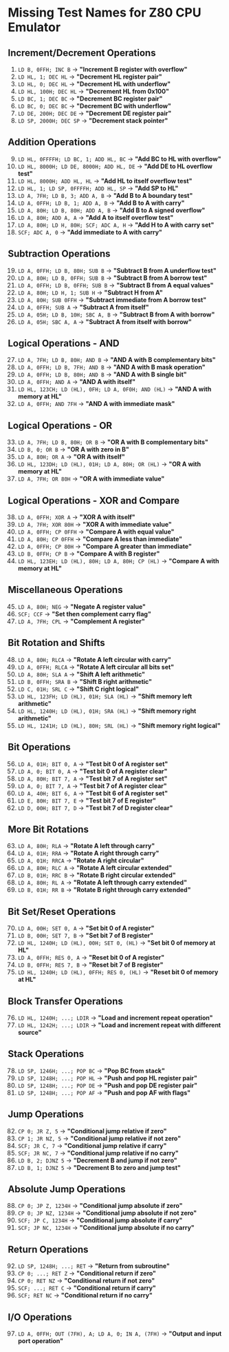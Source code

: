 # Missing Test Names for Z80 CPU Emulator

## Increment/Decrement Operations
1. `LD B, 0FFH; INC B` → **"Increment B register with overflow"**
2. `LD HL, 1; DEC HL` → **"Decrement HL register pair"**
3. `LD HL, 0; DEC HL` → **"Decrement HL with underflow"**
4. `LD HL, 100H; DEC HL` → **"Decrement HL from 0x100"**
5. `LD BC, 1; DEC BC` → **"Decrement BC register pair"**
6. `LD BC, 0; DEC BC` → **"Decrement BC with underflow"**
7. `LD DE, 200H; DEC DE` → **"Decrement DE register pair"**
8. `LD SP, 2000H; DEC SP` → **"Decrement stack pointer"**

## Addition Operations
9. `LD HL, 0FFFFH; LD BC, 1; ADD HL, BC` → **"Add BC to HL with overflow"**
10. `LD HL, 8000H; LD DE, 8000H; ADD HL, DE` → **"Add DE to HL overflow test"**
11. `LD HL, 8000H; ADD HL, HL` → **"Add HL to itself overflow test"**
12. `LD HL, 1; LD SP, 0FFFFH; ADD HL, SP` → **"Add SP to HL"**
13. `LD A, 7FH; LD B, 3; ADD A, B` → **"Add B to A boundary test"**
14. `LD A, 0FFH; LD B, 1; ADD A, B` → **"Add B to A with carry"**
15. `LD A, 80H; LD B, 80H; ADD A, B` → **"Add B to A signed overflow"**
16. `LD A, 80H; ADD A, A` → **"Add A to itself overflow test"**
17. `LD A, 80H; LD H, 80H; SCF; ADC A, H` → **"Add H to A with carry set"**
18. `SCF; ADC A, 0` → **"Add immediate to A with carry"**

## Subtraction Operations
19. `LD A, 0FFH; LD B, 80H; SUB B` → **"Subtract B from A underflow test"**
20. `LD A, 80H; LD B, 0FFH; SUB B` → **"Subtract B from A borrow test"**
21. `LD A, 0FFH; LD B, 0FFH; SUB B` → **"Subtract B from A equal values"**
22. `LD A, 80H; LD H, 1; SUB H` → **"Subtract H from A"**
23. `LD A, 80H; SUB 0FFH` → **"Subtract immediate from A borrow test"**
24. `LD A, 0FFH; SUB A` → **"Subtract A from itself"**
25. `LD A, 05H; LD B, 10H; SBC A, B` → **"Subtract B from A with borrow"**
26. `LD A, 05H; SBC A, A` → **"Subtract A from itself with borrow"**

## Logical Operations - AND
27. `LD A, 7FH; LD B, 80H; AND B` → **"AND A with B complementary bits"**
28. `LD A, 0FFH; LD B, 7FH; AND B` → **"AND A with B mask operation"**
29. `LD A, 0FFH; LD B, 80H; AND B` → **"AND A with B single bit"**
30. `LD A, 0FFH; AND A` → **"AND A with itself"**
31. `LD HL, 123CH; LD (HL), 0FH; LD A, 0F0H; AND (HL)` → **"AND A with memory at HL"**
32. `LD A, 0FFH; AND 7FH` → **"AND A with immediate mask"**

## Logical Operations - OR
33. `LD A, 7FH; LD B, 80H; OR B` → **"OR A with B complementary bits"**
34. `LD B, 0; OR B` → **"OR A with zero in B"**
35. `LD A, 80H; OR A` → **"OR A with itself"**
36. `LD HL, 123DH; LD (HL), 01H; LD A, 80H; OR (HL)` → **"OR A with memory at HL"**
37. `LD A, 7FH; OR 80H` → **"OR A with immediate value"**

## Logical Operations - XOR and Compare
38. `LD A, 0FFH; XOR A` → **"XOR A with itself"**
39. `LD A, 7FH; XOR 80H` → **"XOR A with immediate value"**
40. `LD A, 0FFH; CP 0FFH` → **"Compare A with equal value"**
41. `LD A, 80H; CP 0FFH` → **"Compare A less than immediate"**
42. `LD A, 0FFH; CP 80H` → **"Compare A greater than immediate"**
43. `LD B, 0FFH; CP B` → **"Compare A with B register"**
44. `LD HL, 123EH; LD (HL), 80H; LD A, 80H; CP (HL)` → **"Compare A with memory at HL"**

## Miscellaneous Operations
45. `LD A, 80H; NEG` → **"Negate A register value"**
46. `SCF; CCF` → **"Set then complement carry flag"**
47. `LD A, 7FH; CPL` → **"Complement A register"**

## Bit Rotation and Shifts
48. `LD A, 80H; RLCA` → **"Rotate A left circular with carry"**
49. `LD A, 0FFH; RLCA` → **"Rotate A left circular all bits set"**
50. `LD A, 80H; SLA A` → **"Shift A left arithmetic"**
51. `LD B, 0FFH; SRA B` → **"Shift B right arithmetic"**
52. `LD C, 01H; SRL C` → **"Shift C right logical"**
53. `LD HL, 123FH; LD (HL), 01H; SLA (HL)` → **"Shift memory left arithmetic"**
54. `LD HL, 1240H; LD (HL), 01H; SRA (HL)` → **"Shift memory right arithmetic"**
55. `LD HL, 1241H; LD (HL), 80H; SRL (HL)` → **"Shift memory right logical"**

## Bit Operations
56. `LD A, 01H; BIT 0, A` → **"Test bit 0 of A register set"**
57. `LD A, 0; BIT 0, A` → **"Test bit 0 of A register clear"**
58. `LD A, 80H; BIT 7, A` → **"Test bit 7 of A register set"**
59. `LD A, 0; BIT 7, A` → **"Test bit 7 of A register clear"**
60. `LD A, 40H; BIT 6, A` → **"Test bit 6 of A register set"**
61. `LD E, 80H; BIT 7, E` → **"Test bit 7 of E register"**
62. `LD D, 00H; BIT 7, D` → **"Test bit 7 of D register clear"**

## More Bit Rotations
63. `LD A, 80H; RLA` → **"Rotate A left through carry"**
64. `LD A, 01H; RRA` → **"Rotate A right through carry"**
65. `LD A, 01H; RRCA` → **"Rotate A right circular"**
66. `LD A, 80H; RLC A` → **"Rotate A left circular extended"**
67. `LD B, 01H; RRC B` → **"Rotate B right circular extended"**
68. `LD A, 80H; RL A` → **"Rotate A left through carry extended"**
69. `LD B, 01H; RR B` → **"Rotate B right through carry extended"**

## Bit Set/Reset Operations
70. `LD A, 00H; SET 0, A` → **"Set bit 0 of A register"**
71. `LD B, 00H; SET 7, B` → **"Set bit 7 of B register"**
72. `LD HL, 1240H; LD (HL), 00H; SET 0, (HL)` → **"Set bit 0 of memory at HL"**
73. `LD A, 0FFH; RES 0, A` → **"Reset bit 0 of A register"**
74. `LD B, 0FFH; RES 7, B` → **"Reset bit 7 of B register"**
75. `LD HL, 1240H; LD (HL), 0FFH; RES 0, (HL)` → **"Reset bit 0 of memory at HL"**

## Block Transfer Operations
76. `LD HL, 1240H; ...; LDIR` → **"Load and increment repeat operation"**
77. `LD HL, 1242H; ...; LDIR` → **"Load and increment repeat with different source"**

## Stack Operations
78. `LD SP, 1246H; ...; POP BC` → **"Pop BC from stack"**
79. `LD SP, 1248H; ...; POP HL` → **"Push and pop HL register pair"**
80. `LD SP, 1248H; ...; POP DE` → **"Push and pop DE register pair"**
81. `LD SP, 1248H; ...; POP AF` → **"Push and pop AF with flags"**

## Jump Operations
82. `CP 0; JR Z, 5` → **"Conditional jump relative if zero"**
83. `CP 1; JR NZ, 5` → **"Conditional jump relative if not zero"**
84. `SCF; JR C, 7` → **"Conditional jump relative if carry"**
85. `SCF; JR NC, 7` → **"Conditional jump relative if no carry"**
86. `LD B, 2; DJNZ 5` → **"Decrement B and jump if not zero"**
87. `LD B, 1; DJNZ 5` → **"Decrement B to zero and jump test"**

## Absolute Jump Operations
88. `CP 0; JP Z, 1234H` → **"Conditional jump absolute if zero"**
89. `CP 0; JP NZ, 1234H` → **"Conditional jump absolute if not zero"**
90. `SCF; JP C, 1234H` → **"Conditional jump absolute if carry"**
91. `SCF; JP NC, 1234H` → **"Conditional jump absolute if no carry"**

## Return Operations
92. `LD SP, 1248H; ...; RET` → **"Return from subroutine"**
93. `CP 0; ...; RET Z` → **"Conditional return if zero"**
94. `CP 0; RET NZ` → **"Conditional return if not zero"**
95. `SCF; ...; RET C` → **"Conditional return if carry"**
96. `SCF; RET NC` → **"Conditional return if no carry"**

## I/O Operations
97. `LD A, 0FFH; OUT (7FH), A; LD A, 0; IN A, (7FH)` → **"Output and input port operation"**